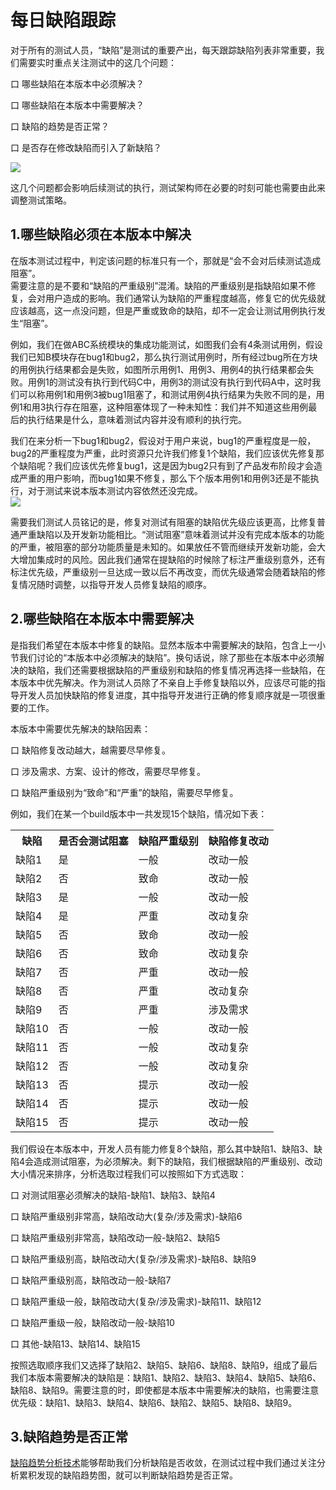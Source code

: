 # 每日缺陷跟踪

对于所有的测试人员，“缺陷”是测试的重要产出，每天跟踪缺陷列表非常重要，我们需要实时重点关注测试中的这几个问题：

口  哪些缺陷在本版本中必须解决？

口  哪些缺陷在本版本中需要解决？

口  缺陷的趋势是否正常？

口  是否存在修改缺陷而引入了新缺陷？

![](https://shen89s.github.io/resFiles/每日缺陷跟踪需要关注的问题.jpg)

这几个问题都会影响后续测试的执行，测试架构师在必要的时刻可能也需要由此来调整测试策略。

## 1.哪些缺陷必须在本版本中解决

在版本测试过程中，判定该问题的标准只有一个，那就是“会不会对后续测试造成阻塞”。   
需要注意的是不要和“缺陷的严重级别”混淆。缺陷的严重级别是指缺陷如果不修复，会对用户造成的影响。我们通常认为缺陷的严重程度越高，修复它的优先级就应该越高，这一点没问题，但是严重或致命的缺陷，却不一定会让测试用例执行发生“阻塞”。   

例如，我们在做ABC系统模块的集成功能测试，如图我们会有4条测试用例，假设我们已知B模块存在bug1和bug2，那么执行测试用例时，所有经过bug所在方块的用例执行结果都会是失败，如图所示用例1、用例3、用例4的执行结果都会失败。用例1的测试没有执行到代码C中，用例3的测试没有执行到代码A中，这时我们可以称用例1和用例3被bug1阻塞了，和测试用例4执行结果为失败不同的是，用例1和用3执行存在阻塞，这种阻塞体现了一种未知性：我们并不知道这些用例最后的执行结果是什么，意味着测试内容并没有顺利的执行完。   

我们在来分析一下bug1和bug2，假设对于用户来说，bug1的严重程度是一般，bug2的严重程度为严重，此时资源只允许我们修复1个缺陷，我们应该优先修复那个缺陷呢？我们应该优先修复bug1，这是因为bug2只有到了产品发布阶段才会造成严重的用户影响，而bug1如果不修复，那么下个版本用例1和用例3还是不能执行，对于测试来说本版本测试内容依然还没完成。   
![](https://shen89s.github.io/resFiles/r2/缺陷优先级.jpg)

需要我们测试人员铭记的是，修复对测试有阻塞的缺陷优先级应该更高，比修复普通严重缺陷以及开发新功能相比。“测试阻塞”意味着测试并没有完成本版本的功能的严重，被阻塞的部分功能质量是未知的。如果放任不管而继续开发新功能，会大大增加集成时的风险。因此我们通常在提缺陷的时候除了标注严重级别意外，还有标注优先级，严重级别一旦达成一致以后不再改变，而优先级通常会随着缺陷的修复情况随时调整，以指导开发人员修复缺陷的顺序。

## 2.哪些缺陷在本版本中需要解决

是指我们希望在本版本中修复的缺陷。显然本版本中需要解决的缺陷，包含上一小节我们讨论的“本版本中必须解决的缺陷”。换句话说，除了那些在本版本中必须解决的缺陷，我们还需要根据缺陷的严重级别和缺陷的修复情况再选择一些缺陷，在本版本中优先解决。作为测试人员除了不亲自上手修复缺陷以外，应该尽可能的指导开发人员加快缺陷的修复进度，其中指导开发进行正确的修复顺序就是一项很重要的工作。   

本版本中需要优先解决的缺陷因素：   

口  缺陷修复改动越大，越需要尽早修复。

口  涉及需求、方案、设计的修改，需要尽早修复。

口  缺陷严重级别为“致命”和“严重”的缺陷，需要尽早修复。   

例如，我们在某一个build版本中一共发现15个缺陷，情况如下表：
<table>
	<tr>
		<th>缺陷</th>
		<th>是否会测试阻塞</th>
		<th>缺陷严重级别</th>
		<th>缺陷修复改动</th>
	</tr>
	<tr>
		<td>缺陷1</td>
		<td>是</td>
		<td>一般</td>
		<td>改动一般</td>
	</tr>
	<tr>
		<td>缺陷2</td>
		<td>否</td>
		<td>致命</td>
		<td>改动一般</td>
	</tr>
	<tr>
		<td>缺陷3</td>
		<td>是</td>
		<td>一般</td>
		<td>改动一般</td>
	</tr> 
	<tr>
		<td>缺陷4</td>
		<td>是</td>
		<td>严重</td>
		<td>改动复杂</td>
	</tr>
	<tr>
		<td>缺陷5</td>
		<td>否</td>
		<td>致命</td>
		<td>改动一般</td>
	</tr> 	
	<tr>
		<td>缺陷6</td>
		<td>否</td>
		<td>致命</td>
		<td>改动复杂</td>
	</tr> 	
	<tr>
		<td>缺陷7</td>
		<td>否</td>
		<td>严重</td>
		<td>改动一般</td>
	</tr> 	
	<tr>
		<td>缺陷8</td>
		<td>否</td>
		<td>严重</td>
		<td>改动复杂</td>
	</tr> 	
	<tr>
		<td>缺陷9</td>
		<td>否</td>
		<td>严重</td>
		<td>涉及需求</td>
	</tr> 	
	<tr>
		<td>缺陷10</td>
		<td>否</td>
		<td>一般</td>
		<td>改动一般</td>
	</tr> 	
	<tr>
		<td>缺陷11</td>
		<td>否</td>
		<td>一般</td>
		<td>改动复杂</td>
	</tr> 	
	<tr>
		<td>缺陷12</td>
		<td>否</td>
		<td>一般</td>
		<td>改动复杂</td>
	</tr> 	
	<tr>
		<td>缺陷13</td>
		<td>否</td>
		<td>提示</td>
		<td>改动一般</td>
	</tr> 
	<tr>
		<td>缺陷14</td>
		<td>否</td>
		<td>提示</td>
		<td>改动一般</td>
	</tr> 
	<tr>
		<td>缺陷15</td>
		<td>否</td>
		<td>提示</td>
		<td>改动一般</td>
	</tr> 
</table>

我们假设在本版本中，开发人员有能力修复8个缺陷，那么其中缺陷1、缺陷3、缺陷4会造成测试阻塞，为必须解决。剩下的缺陷，我们根据缺陷的严重级别、改动大小情况来排序，分析选取过程我们可以按照如下方式选取：   

口  对测试阻塞必须解决的缺陷-缺陷1、缺陷3、缺陷4

口  缺陷严重级别非常高，缺陷改动大(复杂/涉及需求)-缺陷6

口  缺陷严重级别非常高，缺陷改动一般-缺陷2、缺陷5

口  缺陷严重级别高，缺陷改动大(复杂/涉及需求)-缺陷8、缺陷9

口  缺陷严重级别高，缺陷改动一般-缺陷7

口  缺陷严重级一般，缺陷改动大(复杂/涉及需求)-缺陷11、缺陷12

口  缺陷严重级一般，缺陷改动一般-缺陷10

口  其他-缺陷13、缺陷14、缺陷15

按照选取顺序我们又选择了缺陷2、缺陷5、缺陷6、缺陷8、缺陷9，组成了最后我们本版本需要解决的缺陷是：缺陷1、缺陷2、缺陷3、缺陷4、缺陷5、缺陷6、缺陷8、缺陷9。需要注意的时，即使都是本版本中需要解决的缺陷，也需要注意优先级：缺陷1、缺陷3、缺陷4、缺陷6、缺陷2、缺陷5、缺陷8、缺陷9。

## 3.缺陷趋势是否正常

[缺陷趋势分析技术](books/缺陷趋势分析.md)能够帮助我们分析缺陷是否收敛，在测试过程中我们通过关注分析累积发现的缺陷趋势图，就可以判断缺陷趋势是否正常。


